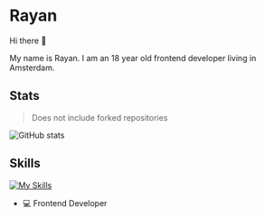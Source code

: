# Rayan 

Hi there 👋

My name is Rayan. I am an 18 year old frontend developer living in Amsterdam. 

## Stats 

> Does not include forked repositories

![GitHub stats](https://github-readme-stats.vercel.app/api?username=RayanSp&theme=tokyonight\&include_all_commits=true)


## Skills 

[![My Skills](https://skillicons.dev/icons?i=html,css,js,nextjs,react,svelte,figma,lua&perline=6)](https://skillicons.dev)


- 💻 Frontend Developer





